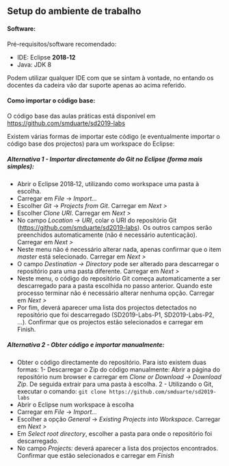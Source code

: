 ## Setup do ambiente de trabalho

#### Software:

Pré-requisitos/software recomendado:
- IDE: Eclipse **2018‑12**
- Java: JDK 8

Podem utilizar qualquer IDE com que se sintam à vontade, no entando os docentes da cadeira vão dar suporte apenas ao acima referido.

#### Como importar o código base:

O código base das aulas práticas está disponível em https://github.com/smduarte/sd2019-labs

Existem várias formas de importar este código (e eventualmente importar o código base dos projectos) para um workspace do Eclipse:

##### Alternativa 1 - Importar directamente do Git no Eclipse (forma mais simples):

- Abrir o Eclipse 2018‑12, utilizando como workspace uma pasta à escolha.
- Carregar em *File* -> *Import...*
- Escolher *Git* -> *Projects from Git*. Carregar em *Next >*
- Escolher *Clone URI*. Carregar em *Next >*
- No campo *Location -> URI*, colar o URI do repositório Git (https://github.com/smduarte/sd2019-labs). 
Os outros campos serão preenchidos automaticamente (não é necessário autenticação). Carregar em *Next >*
- Neste menu não é necessário alterar nada, apenas confirmar que o item *master* está selecionado. Carregar em *Next >*
- O campo *Destination -> Directory* pode ser alterado para descarregar o repositório para uma pasta diferente. Carregar em *Next >*
- Neste menu, o código do repositório Git começa automaticamente a ser descarregado para a pasta escolhida no passo anterior. 
Quando este processo terminar não é necessário alterar nenhuma opção. Carregar em *Next >*
- Por fim, deverá aparecer uma lista dos projectos detectados no repositório que foi descarregado (SD2019-Labs-P1, SD2019-Labs-P2, ...).
Confirmar que os projectos estão selecionados e carregar em Finish.

##### Alternativa 2 - Obter código e importar manualmente:

- Obter o código directamente do repositório. Para isto existem duas formas:
    1- Descarregar o Zip do código manualmente: Abrir a página do repositório num browser e carregar em *Clone or Download -> Download Zip*. De seguida extrair para uma pasta à escolha.
    2 - Utilizando o Git, executar o comando: `git clone https://github.com/smduarte/sd2019-labs`
- Abrir o Eclipse num workspace à escolha
- Carregar em *File* -> *Import...*
- Escolher a opção *General* -> *Existing Projects into Workspace*. Carregar em *Next >*
- Em *Select root directory*, escolher a pasta para onde o repositório foi descarregado.
- No campo *Projects:* deverá aparecer a lista dos projectos encontrados. Confirmar que estão selecionados e carregar em *Finish*

